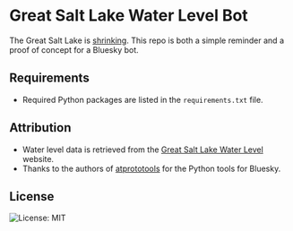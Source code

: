 # Great Salt Lake Water Level Bot


The Great Salt Lake is [shrinking](https://pws.byu.edu/great-salt-lake). This repo is both a simple reminder and a proof of concept for a Bluesky bot.

## Requirements

- Required Python packages are listed in the `requirements.txt` file.

## Attribution

- Water level data is retrieved from the [Great Salt Lake Water Level](http://greatsalt.uslakes.info/Level.asp) website.
- Thanks to the authors of [atprototools](https://github.com/ianklatzco/atprototools) for the Python tools for Bluesky.


## License

![License: MIT](https://img.shields.io/badge/License-MIT-yellow.svg)
